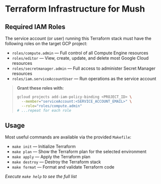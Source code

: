 # Terraform Infrastructure for Mush

## Required IAM Roles

The service account (or user) running this Terraform stack must have the following roles on the target GCP project:

- `roles/compute.admin` — Full control of all Compute Engine resources
- `roles/editor` — View, create, update, and delete most Google Cloud resources
- `roles/secretmanager.admin` — Full access to administer Secret Manager resources
- `roles/iam.serviceAccountUser` — Run operations as the service account

> **Grant these roles with:**
> ```sh
> gcloud projects add-iam-policy-binding <PROJECT_ID> \
>   --member="serviceAccount:<SERVICE_ACCOUNT_EMAIL>" \
>   --role="roles/compute.admin"
> # ...repeat for each role
> ```

## Usage

Most useful commands are available via the provided `Makefile`:

- `make init` — Initialize Terraform
- `make plan` — Show the Terraform plan for the selected environment
- `make apply` — Apply the Terraform plan
- `make destroy` — Destroy the Terraform stack
- `make format` — Format and validate Terraform code


*Execute `make help` to see the full list*
